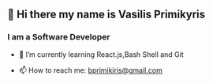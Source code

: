 ## 👋 Hi there my name is Vasilis Primikyris

 ### I am a Software Developer


- 🌱 I’m currently learning React.js,Bash Shell and Git

- 📫 How to reach me: bprimikiris@gmail.com





<!--
**VasilisPrim/VasilisPrim** is a ✨ _special_ ✨ repository because its `README.md` (this file) appears on your GitHub profile.

Here are some ideas to get you started:

- 🔭 I’m currently working on ...
- 🌱 I’m currently learning ...
- 👯 I’m looking to collaborate on ...
- 🤔 I’m looking for help with ...
- 💬 Ask me about ...
- 📫 How to reach me: ...
- 😄 Pronouns: ...
- ⚡ Fun fact: ...
-->

